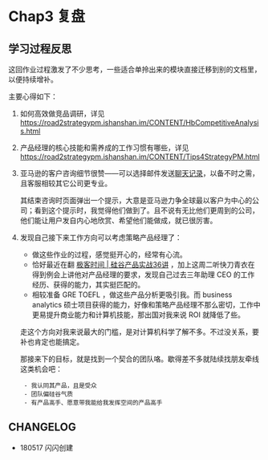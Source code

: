 # Chap3 复盘

## 学习过程反思

这回作业过程激发了不少思考，一些适合单拎出来的模块直接迁移到别的文档里，以便持续增补。

主要心得如下：

1. 如何高效做竞品调研，详见 https://road2strategypm.ishanshan.im/CONTENT/HbCompetitiveAnalysis.html

2. 产品经理的核心技能和需养成的工作习惯有哪些，详见 https://road2strategypm.ishanshan.im/CONTENT/Tips4StrategyPM.html

3. 亚马逊的客户咨询细节很赞——可以选择邮件发送[聊天记录](https://github.com/ishanshan/Road2StrategyPM/blob/master/Course3jkSPM/Chap3TaskResearchLog.md)，以备不时之需，且客服相较其它公司更专业。

	其结束咨询时页面弹出一个提示，大意是亚马逊力争全球最以客户为中心的公司；看到这个提示时，我觉得他们做到了。且不说有无比他们更周到的公司，他们能让用户发自内心地欣赏、希望他们能做成，就已很厉害。

4. 发现自己接下来工作方向可以考虑策略产品经理了：
	- 做这些作业的过程，感觉挺开心的，经常有心流。
	- 恰好最近在翻 [极客时间 | 硅谷产品实战36讲](https://time.geekbang.org/column/intro/80?code=BB8X%2FcsqUhcOVbB2IwYMu635KHNUrC8nFZIhGJG3xaI%3D) ，加上这周二听快刀青衣在得到例会上讲他对产品经理的要求，发现自己过去三年助理 CEO 的工作经历、获得的能力，其实挺匹配的。
	- 相较准备 GRE TOEFL ，做这些产品分析更吸引我。而 business analytics 硕士项目获得的能力，好像和策略产品经理不那么密切，工作中更易提升商业能力和计算机技能，那出国对我来说 ROI 就降低了些。
		
	走这个方向对我来说最大的门槛，是对计算机科学了解不多。不过没关系，要补也肯定也能搞定。
		
	那接来下的目标，就是找到一个契合的团队咯。歇得差不多就陆续找朋友牵线这类机会吧：
		
		- 我认同其产品，且是受众
		- 团队偏硅谷气质
		- 有产品高手、愿意带我能给我发挥空间的产品高手



## CHANGELOG 

- 180517 闪闪创建


